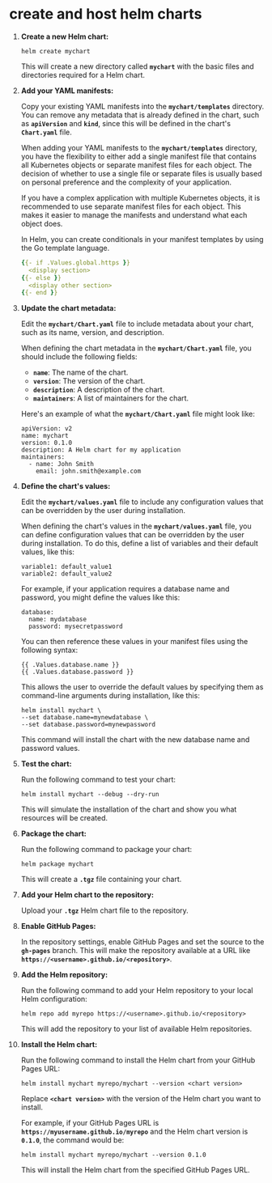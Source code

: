 # create and host helm charts

1. **Create a new Helm chart:**
    
    ```
    helm create mychart
    ```
    
    This will create a new directory called **`mychart`** with the basic files and directories required for a Helm chart.
    

1. **Add your YAML manifests:**
    
    Copy your existing YAML manifests into the **`mychart/templates`** directory. 
    You can remove any metadata that is already defined in the chart, such as **`apiVersion`** and **`kind`**, since this will be defined in the chart's **`Chart.yaml`** file.
    
    When adding your YAML manifests to the **`mychart/templates`** directory, you have the flexibility to either add a single manifest file that contains all Kubernetes objects or separate manifest files for each object. The decision of whether to use a single file or separate files is usually based on personal preference and the complexity of your application.
    
    If you have a complex application with multiple Kubernetes objects, it is recommended to use separate manifest files for each object. This makes it easier to manage the manifests and understand what each object does.
    
    In Helm, you can create conditionals in your manifest templates by using the Go template language.
    
    ```yaml
    {{- if .Values.global.https }}
      <display section>
    {{- else }}
      <display other section>
    {{- end }}
    ```
    
2. **Update the chart metadata:**
    
    Edit the **`mychart/Chart.yaml`** file to include metadata about your chart, such as its name, version, and description.
    
    When defining the chart metadata in the **`mychart/Chart.yaml`** file, you should include the following fields:
    
    - **`name`**: The name of the chart.
    - **`version`**: The version of the chart.
    - **`description`**: A description of the chart.
    - **`maintainers`**: A list of maintainers for the chart.
    
    Here's an example of what the **`mychart/Chart.yaml`** file might look like:
    
    ```
    apiVersion: v2
    name: mychart
    version: 0.1.0
    description: A Helm chart for my application
    maintainers:
      - name: John Smith
        email: john.smith@example.com
    ```
    
3. **Define the chart's values:**
    
    Edit the **`mychart/values.yaml`** file to include any configuration values that can be overridden by the user during installation.
    
    When defining the chart's values in the **`mychart/values.yaml`** file, you can define configuration values that can be overridden by the user during installation. To do this, define a list of variables and their default values, like this:
    
    ```
    variable1: default_value1
    variable2: default_value2
    ```
    
    For example, if your application requires a database name and password, you might define the values like this:
    
    ```
    database:
      name: mydatabase
      password: mysecretpassword
    ```
    
    You can then reference these values in your manifest files using the following syntax:
    
    ```
    {{ .Values.database.name }}
    {{ .Values.database.password }}
    ```
    
    This allows the user to override the default values by specifying them as command-line arguments during installation, like this:
    
    ```
    helm install mychart \
    --set database.name=mynewdatabase \
    --set database.password=mynewpassword
    ```
    
    This command will install the chart with the new database name and password values.
    
4. **Test the chart:**
    
    Run the following command to test your chart:
    
    ```
    helm install mychart --debug --dry-run
    ```
    
    This will simulate the installation of the chart and show you what resources will be created.
    
5. **Package the chart:**
    
    Run the following command to package your chart:
    
    ```
    helm package mychart
    ```
    
    This will create a **`.tgz`** file containing your chart.
    


1. **Add your Helm chart to the repository:**
    
    Upload your **`.tgz`** Helm chart file to the repository.
    
2. **Enable GitHub Pages:**
    
    In the repository settings, enable GitHub Pages and set the source to the **`gh-pages`** branch. This will make the repository available at a URL like **`https://<username>.github.io/<repository>`**.
    
3. **Add the Helm repository:**
    
    Run the following command to add your Helm repository to your local Helm configuration:
    
    ```
    helm repo add myrepo https://<username>.github.io/<repository>
    ```
    
    This will add the repository to your list of available Helm repositories.
    
4. **Install the Helm chart:**
    
    Run the following command to install the Helm chart from your GitHub Pages URL:
    
    ```
    helm install mychart myrepo/mychart --version <chart version>
    ```
    
    Replace **`<chart version>`** with the version of the Helm chart you want to install.
    
    For example, if your GitHub Pages URL is **`https://myusername.github.io/myrepo`** and the Helm chart version is **`0.1.0`**, the command would be:
    
    ```
    helm install mychart myrepo/mychart --version 0.1.0
    ```
    
    This will install the Helm chart from the specified GitHub Pages URL.